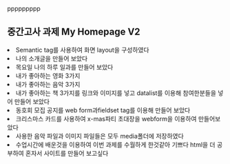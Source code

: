 ppppppppp<h2>중간고사 과제 My Homepage V2</h2>

<li>Semantic tag를 사용하여 화면 layout을 구성하였다</li>
<li>나의 소개글을 만들어 보았다</li>
<li>목요일 나의 하루 일과를 만들어 보았다</li>
<li>내가 좋아하는 영화 3가지</li>
<li>내가 좋아하는 음악 3가지</li>
<li>내가 좋아하는 책 3가지를 링크와 이미지를 넣고 datalist를 이용해 참여한분들을 넣어 만들어 보았다</li>
<li>동호회 모집 공지를 web form과fieldset tag를 이용해 만들어 보았다</li>
<li>크리스마스 카드를 사용하여 x-mas파티 초대장을 webform을 이용하여 만들어보았다 </li>
<li>사용한 음악 파일과 이미지 파일들은 모두 media폴더에 저장하였다</li>

<li>수업시간에 배운것을 이용하여 이번 과제를 수월하게 한것같아 기쁘다 html을 더 공부하여 혼자서 사이트를 만들어 보고싶다</li>
